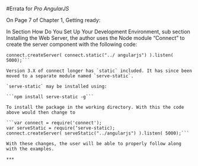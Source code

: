 #Errata for *Pro AngularJS*

On Page 7 of Chapter 1, Getting ready:

In Section How Do You Set Up Your Development Environment, sub section Installing the Web Server, the author uses the Node module “Connect” to create the server component with the following code:

```var connect = require(' connect');
connect.createServer( connect.static("../ angularjs") ).listen( 5000);```

Version 3.X of connect longer has `static` included. It has since been moved to a separate module named `serve-static`.

`serve-static` may be installed using:

```npm install serve-static -g```

To install the package in the working directory. With this the code above would then change to

```var connect = require('connect');
var serveStatic = require(‘serve-static);
connect.createServer( serveStatic("../angularjs") ).listen( 5000);```

With these changes, the user will be able to properly follow along with the examples.

***
